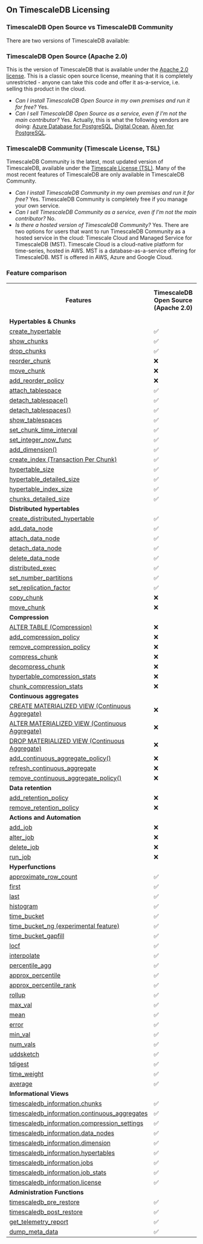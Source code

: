 ## On TimescaleDB Licensing

### TimescaleDB Open Source vs TimescaleDB Community

There are two versions of TimescaleDB available:

### TimescaleDB Open Source (Apache 2.0)
This is the version of TimescaleDB that is available under the
[Apache 2.0 license](https://github.com/timescale/timescaledb/blob/master/LICENSE-APACHE).
This is a classic open source license, meaning that it is completely unrestricted -
anyone can take this code and offer it as-a-service, i.e. selling this product in the cloud.

- _Can I install TimescaleDB Open Source in my own premises and run it for free?_ Yes.
- _Can I sell TimescaleDB Open Source as a service, even if I’m not the main contributor?_ Yes.
  Actually, this is what the following vendors are doing: [Azure Database for PostgreSQL][azure-database], [Digital Ocean][digital-ocean], [Aiven for PostgreSQL][aiven].

### TimescaleDB Community (Timescale License, TSL)

TimescaleDB Community is the latest, most updated version of TimescaleDB, available under the [Timescale License (TSL)][timescale-license].
Many of the most recent features of TimescaleDB are only available in TimescaleDB Community.

- _Can I install TimescaleDB Community in my own premises and run it for free?_ Yes. TimescaleDB Community is completely free if you manage your own service.
- _Can I sell TimescaleDB Community as a service, even if I’m not the main contributor?_ No.
- _Is there a hosted version of TimescaleDB Community?_ Yes. There are two options for users that want to run TimescaleDB Community as a hosted service in the cloud: Timescale Cloud and Managed Service for TimescaleDB (MST). Timescale Cloud is a cloud-native platform for time-series, hosted in AWS. MST is a database-as-a-service offering for TimescaleDB. MST is offered in AWS, Azure and Google Cloud.

### Feature comparison

<table>
  <tr>
    <th>Features</th>
    <th>TimescaleDB Open Source (Apache 2.0)</th>
    <th>TimescaleDB Community (Timescale License)</th>
  </tr>
  <tr>
    <td><strong>Hypertables & Chunks</strong></td>
  </tr>
  <tr>
    <td><a href="https://docs.timescale.com/api/latest/hypertable/create_hypertable/">create_hypertable</a></td>
    <td>✅</td>
    <td>✅</td>
  </tr>
  <tr>
    <td><a href="https://docs.timescale.com/api/latest/hypertable/show_chunks/">show_chunks</a></td>
    <td>✅</td>
    <td>✅</td>
  </tr>
  <tr>
    <td><a href="https://docs.timescale.com/api/latest/hypertable/drop_chunks/">drop_chunks</a></td>
    <td>✅</td>
    <td>✅</td>
  </tr>
  <tr>
    <td><a href="https://docs.timescale.com/api/latest/hypertable/reorder_chunk/">reorder_chunk</a></td>
    <td>❌</td>
    <td>✅</td>
  </tr>
  <tr>
    <td><a href="https://docs.timescale.com/api/latest/hypertable/move_chunk/">move_chunk</a></td>
    <td>❌</td>
    <td>✅</td>
  </tr>
  <tr>
    <td><a href="https://docs.timescale.com/api/latest/hypertable/add_reorder_policy/">add_reorder_policy</a></td>
    <td>❌</td>
    <td>✅</td>
  </tr>
  <tr>
    <td><a href="https://docs.timescale.com/api/latest/hypertable/attach_tablespace/">attach_tablespace</a></td>
    <td>✅</td>
    <td>✅</td>
  </tr>
  <tr>
    <td><a href="https://docs.timescale.com/api/latest/hypertable/detach_tablespace/">detach_tablespace()</a></td>
    <td>✅</td>
    <td>✅</td>
  </tr>
  <tr>
    <td><a href="https://docs.timescale.com/api/latest/hypertable/detach_tablespaces/">detach_tablespaces()</a></td>
    <td>✅</td>
    <td>✅</td>
  </tr>
  <tr>
    <td><a href="https://docs.timescale.com/api/latest/hypertable/show_tablespaces/">show_tablespaces</a></td>
    <td>✅</td>
    <td>✅</td>
  </tr>
  <tr>
    <td><a href="https://docs.timescale.com/api/latest/hypertable/set_chunk_time_interval/">set_chunk_time_interval</a></td>
    <td>✅</td>
    <td>✅</td>
  </tr>
  <tr>
    <td><a href="https://docs.timescale.com/api/latest/hypertable/set_integer_now_func/">set_integer_now_func</a></td>
    <td>✅</td>
    <td>✅</td>
  </tr>
  <tr>
    <td><a href="https://docs.timescale.com/api/latest/hypertable/add_dimension/">add_dimension()</a></td>
    <td>✅</td>
    <td>✅</td>
  </tr>
  <tr>
    <td><a href="https://docs.timescale.com/api/latest/hypertable/create_index/">create_index (Transaction Per Chunk)</a></td>
    <td>✅</td>
    <td>✅</td>
  </tr>
  <tr>
    <td><a href="https://docs.timescale.com/api/latest/hypertable/hypertable_size/">hypertable_size</a></td>
    <td>✅</td>
    <td>✅</td>
  </tr>
  <tr>
    <td><a href="https://docs.timescale.com/api/latest/hypertable/hypertable_detailed_size/">hypertable_detailed_size</a></td>
    <td>✅</td>
    <td>✅</td>
  </tr>
  <tr>
    <td><a href="https://docs.timescale.com/api/latest/hypertable/hypertable_index_size/">hypertable_index_size</a></td>
    <td>✅</td>
    <td>✅</td>
  </tr>
  <tr>
    <td><a href="https://docs.timescale.com/api/latest/hypertable/chunks_detailed_size/">chunks_detailed_size</a></td>
    <td>✅</td>
    <td>✅</td>
  </tr>
  <tr>
    <td><strong>Distributed hypertables</strong></td>
  </tr>
  <tr>
    <td><a href="https://docs.timescale.com/api/latest/distributed-hypertables/create_distributed_hypertable/">create_distributed_hypertable</a></td>
    <td>✅</td>
    <td>✅</td>
  </tr>
  <tr>
    <td><a href="https://docs.timescale.com/api/latest/distributed-hypertables/add_data_node/">add_data_node</a></td>
    <td>✅</td>
    <td>✅</td>
  </tr>
  <tr>
    <td><a href="https://docs.timescale.com/api/latest/distributed-hypertables/attach_data_node/">attach_data_node</a></td>
    <td>✅</td>
    <td>✅</td>
  </tr>
  <tr>
    <td><a href="https://docs.timescale.com/api/latest/distributed-hypertables/detach_data_node/">detach_data_node</a></td>
    <td>✅</td>
    <td>✅</td>
  </tr>
  <tr>
    <td><a href="https://docs.timescale.com/api/latest/distributed-hypertables/delete_data_node/">delete_data_node</a></td>
    <td>✅</td>
    <td>✅</td>
  </tr>
  <tr>
    <td><a href="https://docs.timescale.com/api/latest/distributed-hypertables/distributed_exec/">distributed_exec</a></td>
    <td>✅</td>
    <td>✅</td>
  </tr>
  <tr>
    <td><a href="https://docs.timescale.com/api/latest/distributed-hypertables/set_number_partitions/">set_number_partitions</a></td>
    <td>✅</td>
    <td>✅</td>
  </tr>
  <tr>
    <td><a href="https://docs.timescale.com/api/latest/distributed-hypertables/set_replication_factor/">set_replication_factor</a></td>
    <td>✅</td>
    <td>✅</td>
  </tr>
  <tr>
    <td><a href="https://docs.timescale.com/api/latest/distributed-hypertables/copy_chunk_experimental/">copy_chunk</a></td>
    <td>❌</td>
    <td>✅</td>
  </tr>
  <tr>
    <td><a href="https://docs.timescale.com/api/latest/distributed-hypertables/move_chunk_experimental/">move_chunk</a></td>
    <td>❌</td>
    <td>✅</td>
  </tr>
  <tr>
    <td><strong>Compression</strong></td>
  </tr>
  <tr>
    <td><a href="https://docs.timescale.com/api/latest/compression/alter_table_compression/">ALTER TABLE (Compression)</a></td>
    <td>❌</td>
    <td>✅</td>
  </tr>
  <tr>
    <td><a href="https://docs.timescale.com/api/latest/compression/add_compression_policy/#sample-usage">add_compression_policy</a></td>
    <td>❌</td>
    <td>✅</td>
  </tr>
  <tr>
    <td><a href="https://docs.timescale.com/api/latest/compression/remove_compression_policy/">remove_compression_policy</a></td>
    <td>❌</td>
    <td>✅</td>
  </tr>
  <tr>
    <td><a href="https://docs.timescale.com/api/latest/compression/compress_chunk/">compress_chunk</a></td>
    <td>❌</td>
    <td>✅</td>
  </tr>
  <tr>
    <td><a href="https://docs.timescale.com/api/latest/compression/decompress_chunk/">decompress_chunk</a></td>
    <td>❌</td>
    <td>✅</td>
  </tr>
  <tr>
    <td><a href="https://docs.timescale.com/api/latest/compression/hypertable_compression_stats/">hypertable_compression_stats</a></td>
    <td>❌</td>
    <td>✅</td>
  </tr>
  <tr>
    <td><a href="https://docs.timescale.com/api/latest/compression/chunk_compression_stats/">chunk_compression_stats</a></td>
    <td>❌</td>
    <td>✅</td>
  </tr>
  <tr>
    <td><strong>Continuous aggregates</strong></td>
  </tr>
  <tr>
    <td><a href="https://docs.timescale.com/api/latest/continuous-aggregates/create_materialized_view/">CREATE MATERIALIZED VIEW (Continuous Aggregate)</a></td>
    <td>❌</td>
    <td>✅</td>
  </tr>
  <tr>
    <td><a href="https://docs.timescale.com/api/latest/continuous-aggregates/alter_materialized_view/">ALTER MATERIALIZED VIEW (Continuous Aggregate)</a></td>
    <td>❌</td>
    <td>✅</td>
  </tr>
  <tr>
    <td><a href="https://docs.timescale.com/api/latest/continuous-aggregates/drop_materialized_view/">DROP MATERIALIZED VIEW (Continuous Aggregate)</a></td>
    <td>❌</td>
    <td>✅</td>
  </tr>
  <tr>
    <td><a href="https://docs.timescale.com/api/latest/continuous-aggregates/add_continuous_aggregate_policy/">add_continuous_aggregate_policy()</a></td>
    <td>❌</td>
    <td>✅</td>
  </tr>
  <tr>
    <td><a href="https://docs.timescale.com/api/latest/continuous-aggregates/refresh_continuous_aggregate/">refresh_continuous_aggregate</a></td>
    <td>❌</td>
    <td>✅</td>
  </tr>
  <tr>
    <td><a href="https://docs.timescale.com/api/latest/continuous-aggregates/remove_continuous_aggregate_policy/">remove_continuous_aggregate_policy()</a></td>
    <td>❌</td>
    <td>✅</td>
  </tr>
  <tr>
    <td><strong>Data retention</strong></td>
  </tr>
  <tr>
    <td><a href="https://docs.timescale.com/api/latest/data-retention/add_retention_policy/">add_retention_policy</a></td>
    <td>❌</td>
    <td>✅</td>
  </tr>
  <tr>
    <td><a href="https://docs.timescale.com/api/latest/data-retention/remove_retention_policy/">remove_retention_policy</a></td>
    <td>❌</td>
    <td>✅</td>
  </tr>
  <tr>
    <td><strong>Actions and Automation</strong></td>
  </tr>
  <tr>
    <td><a href="https://docs.timescale.com/api/latest/actions/add_job/">add_job</a></td>
    <td>❌</td>
    <td>✅</td>
  </tr>
  <tr>
    <td><a href="https://docs.timescale.com/api/latest/actions/alter_job/">alter_job</a></td>
    <td>❌</td>
    <td>✅</td>
  </tr>
  <tr>
    <td><a href="https://docs.timescale.com/api/latest/actions/delete_job/">delete_job</a></td>
    <td>❌</td>
    <td>✅</td>
  </tr>
  <tr>
    <td><a href="https://docs.timescale.com/api/latest/actions/run_job/">run_job</a></td>
    <td>❌</td>
    <td>✅</td>
  </tr>
  <tr>
    <td><strong>Hyperfunctions</strong></td>
  </tr>
  <tr>
    <td><a href="https://docs.timescale.com/api/latest/hyperfunctions/approximate_row_count/">approximate_row_count</a></td>
    <td>✅</td>
    <td>✅</td>
  </tr>
  <tr>
    <td><a href="https://docs.timescale.com/api/latest/hyperfunctions/first/">first</a></td>
    <td>✅</td>
    <td>✅</td>
  </tr>
  <tr>
    <td><a href="https://docs.timescale.com/api/latest/hyperfunctions/last/">last</a></td>
    <td>✅</td>
    <td>✅</td>
  </tr>
  <tr>
    <td><a href="https://docs.timescale.com/api/latest/hyperfunctions/histogram/">histogram</a></td>
    <td>✅</td>
    <td>✅</td>
  </tr>
  <tr>
    <td><a href="https://docs.timescale.com/api/latest/hyperfunctions/time_bucket/">time_bucket</a></td>
    <td>✅</td>
    <td>✅</td>
  </tr>
  <tr>
    <td><a href="https://docs.timescale.com/api/latest/hyperfunctions/time_bucket_ng/">time_bucket_ng (experimental feature)</a></td>
    <td>✅ </td>
    <td>✅ </td>
  </tr>
  <tr>
    <td><a href="https://docs.timescale.com/api/latest/hyperfunctions/gapfilling-interpolation/time_bucket_gapfill/">time_bucket_gapfill</a></td>
    <td>✅</td>
    <td>❌</td>
  </tr>
  <tr>
    <td><a href="https://docs.timescale.com/api/latest/hyperfunctions/gapfilling-interpolation/locf/">locf</a></td>
    <td>✅</td>
    <td>❌</td>
  </tr>
  <tr>
    <td><a href="https://docs.timescale.com/api/latest/hyperfunctions/gapfilling-interpolation/interpolate/">interpolate</a></td>
    <td>✅</td>
    <td>❌</td>
  </tr>
  <tr>
    <td><a href="https://docs.timescale.com/api/latest/hyperfunctions/percentile-approximation/percentile_agg/#percentile-agg">percentile_agg</a></td>
    <td>✅</td>
    <td>✅</td>
  </tr>
  <tr>
    <td><a href="https://docs.timescale.com/api/latest/hyperfunctions/percentile-approximation/approx_percentile/#required-arguments">approx_percentile</a></td>
    <td>✅</td>
    <td>✅</td>
  </tr>
  <tr>
    <td><a href="https://docs.timescale.com/api/latest/hyperfunctions/percentile-approximation/approx_percentile_rank/">approx_percentile_rank</a></td>
    <td>✅</td>
    <td>✅</td>
  </tr>
  <tr>
    <td><a href="https://docs.timescale.com/api/latest/hyperfunctions/percentile-approximation/rollup-percentile/">rollup</a></td>
    <td>✅</td>
    <td>✅</td>
  </tr>
  <tr>
    <td><a href="https://docs.timescale.com/api/latest/hyperfunctions/percentile-approximation/max_val/#returns">max_val</a></td>
    <td>✅</td>
    <td>✅</td>
  </tr>
  <tr>
    <td><a href="https://docs.timescale.com/api/latest/hyperfunctions/percentile-approximation/mean/">mean</a></td>
    <td>✅</td>
    <td>✅</td>
  </tr>
  <tr>
    <td><a href="https://docs.timescale.com/api/latest/hyperfunctions/percentile-approximation/error/">error</a></td>
    <td>✅</td>
    <td>✅</td>
  </tr>
  <tr>
    <td><a href="https://docs.timescale.com/api/latest/hyperfunctions/percentile-approximation/min_val/#required-arguments">min_val</a></td>
    <td>✅</td>
    <td>✅</td>
  </tr>
  <tr>
    <td><a href="https://docs.timescale.com/api/latest/hyperfunctions/percentile-approximation/num_vals/">num_vals</a></td>
    <td>✅</td>
    <td>✅</td>
  </tr>
  <tr>
    <td><a href="https://docs.timescale.com/api/latest/hyperfunctions/percentile-approximation/percentile-aggregation-methods/uddsketch/#implementation-details">uddsketch</a></td>
    <td>✅</td>
    <td>✅</td>
  </tr>
  <tr>
    <td><a href="https://docs.timescale.com/api/latest/hyperfunctions/percentile-approximation/percentile-aggregation-methods/tdigest/#tdigest">tdigest</a></td>
    <td>✅</td>
    <td>✅</td>
  </tr>
  <tr>
    <td><a href="https://docs.timescale.com/api/latest/hyperfunctions/time-weighted-averages/time_weight/#required-arguments">time_weight</a></td>
    <td>✅</td>
    <td>✅</td>
  </tr>
  <tr>
    <td><a href="https://docs.timescale.com/api/latest/hyperfunctions/time-weighted-averages/average/">average</a></td>
    <td>✅</td>
    <td>✅</td>
  </tr>
  <tr>
    <td><strong>Informational Views</strong></td>
  </tr>
  <tr>
    <td><a href="https://docs.timescale.com/api/latest/informational-views/chunks/#available-columns">timescaledb_information.chunks</a></td>
    <td>✅</td>
    <td>✅</td>
  </tr>
  <tr>
    <td><a href="https://docs.timescale.com/api/latest/informational-views/continuous_aggregates/#sample-usage">timescaledb_information.continuous_aggregates</a></td>
    <td>✅</td>
    <td>✅</td>
  </tr>
  <tr>
    <td><a href="https://docs.timescale.com/api/latest/informational-views/compression_settings/#sample-usage">timescaledb_information.compression_settings</a></td>
    <td>✅</td>
    <td>✅</td>
  </tr>
  <tr>
    <td><a href="https://docs.timescale.com/api/latest/informational-views/data_nodes/#sample-usage">timescaledb_information.data_nodes</a></td>
    <td>✅</td>
    <td>✅</td>
  </tr>
  <tr>
    <td><a href="https://docs.timescale.com/api/latest/informational-views/dimensions/#timescaledb-information-dimensions">timescaledb_information.dimension</a></td>
    <td>✅</td>
    <td>✅</td>
  </tr>
  <tr>
    <td><a href="https://docs.timescale.com/api/latest/informational-views/hypertables/">timescaledb_information.hypertables</a></td>
    <td>✅</td>
    <td>✅</td>
  </tr>
  <tr>
    <td><a href="https://docs.timescale.com/api/latest/informational-views/jobs/#available-columns">timescaledb_information.jobs</a></td>
    <td>✅</td>
    <td>✅</td>
  </tr>
  <tr>
    <td><a href="https://docs.timescale.com/api/latest/informational-views/job_stats/#available-columns">timescaledb_information.job_stats</a></td>
    <td>✅</td>
    <td>✅</td>
  </tr>
  <tr>
    <td><a href="https://docs.timescale.com/api/latest/informational-views/license/">timescaledb_information.license</a></td>
    <td>✅</td>
    <td>✅</td>
  </tr>
  <tr>
    <td><strong>Administration Functions</strong></td>
  </tr>
  <tr>
    <td><a href="https://docs.timescale.com/api/latest/administration/timescaledb_pre_restore/">timescaledb_pre_restore</a></td>
    <td>✅</td>
    <td>✅</td>
  </tr>
  <tr>
    <td><a href="https://docs.timescale.com/api/latest/administration/timescaledb_post_restore/">timescaledb_post_restore</a></td>
    <td>✅</td>
    <td>✅</td>
  </tr>
  <tr>
    <td><a href="https://docs.timescale.com/api/latest/administration/get_telemetry_report/">get_telemetry_report</a></td>
    <td>✅</td>
    <td>✅</td>
  </tr>
  <tr>
    <td><a href="https://docs.timescale.com/api/latest/administration/dump_meta_data/">dump_meta_data</a></td>
    <td>✅</td>
    <td>✅</td>
  </tr>
</table>

[azure-database]: https://azure.microsoft.com/en-us/services/postgresql/?&ef_id=CjwKCAjwhOyJBhA4EiwAEcJdcWZ6_o9d5INkZvm1MGsOsinuXgDwV_ySL5vc34z3pyxxrP0R49J_8xoCVvIQAvD_BwE:G:s&OCID=AID2200277_SEM_CjwKCAjwhOyJBhA4EiwAEcJdcWZ6_o9d5INkZvm1MGsOsinuXgDwV_ySL5vc34z3pyxxrP0R49J_8xoCVvIQAvD_BwE:G:s&gclid=CjwKCAjwhOyJBhA4EiwAEcJdcWZ6_o9d5INkZvm1MGsOsinuXgDwV_ySL5vc34z3pyxxrP0R49J_8xoCVvIQAvD_BwE#overview
[digital-ocean]: https://docs.digitalocean.com/products/databases/postgresql/resources/supported-extensions/
[aiven]: https://aiven.io/postgresql
[timescale-license]: https://github.com/timescale/timescaledb/blob/master/tsl/LICENSE-TIMESCALE
